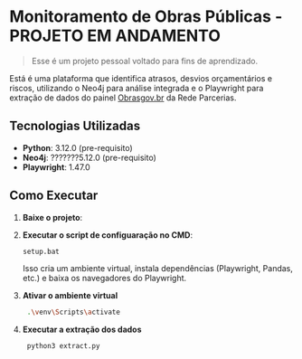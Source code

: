 # Monitoramento de Obras Públicas - PROJETO EM ANDAMENTO


> Esse é um projeto pessoal voltado para fins de aprendizado.

Está é uma plataforma que identifica atrasos, desvios orçamentários e riscos, utilizando o Neo4j para análise integrada e o Playwright para extração de dados do painel [Obrasgov.br](https://dd-publico.serpro.gov.br/extensions/cipi/cipi.html) da Rede Parcerias.

## Tecnologias Utilizadas

- **Python**: 3.12.0 (pre-requisito)
- **Neo4j**: ???????5.12.0 (pre-requisito)
- **Playwright**: 1.47.0


## Como Executar

1. **Baixe o projeto**:
2. **Executar o script de configuaração no CMD**:
     ```bash
     setup.bat
    ```
    Isso cria um ambiente virtual, instala dependências (Playwright, Pandas, etc.) e baixa os navegadores do Playwright.

3. **Ativar o ambiente virtual**
    ```bash
     .\venv\Scripts\activate
    ```

4. **Executar a extração dos dados**
    ```bash
     python3 extract.py
    ```

